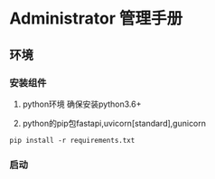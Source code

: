 # Administrator 管理手册

## 环境

### 安装组件

1. python环境
确保安装python3.6+

2. python的pip包fastapi,uvicorn[standard],gunicorn

```
pip install -r requirements.txt
```

### 启动


